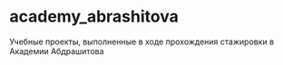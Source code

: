 # academy_abrashitova
Учебные проекты, выполненные в ходе прохождения стажировки в Академии Абдрашитова
